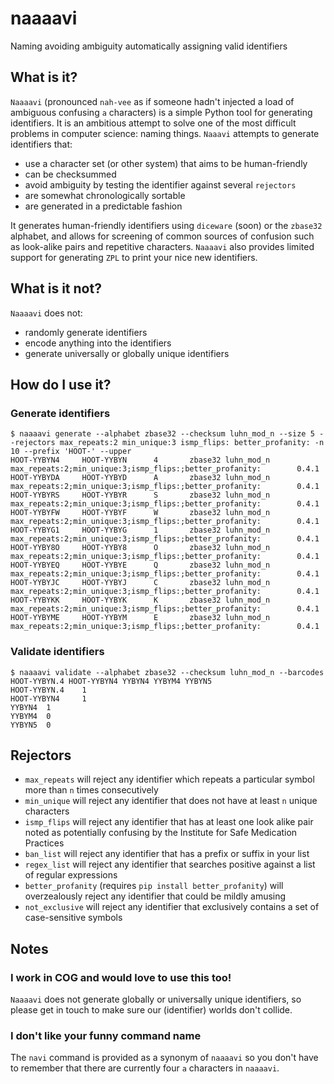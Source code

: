 # naaaavi
Naming avoiding ambiguity automatically assigning valid identifiers


## What is it?

`Naaaavi` (pronounced `nah-vee` as if someone hadn't injected a load of ambiguous confusing `a` characters) is a simple Python tool for generating identifiers.
It is an ambitious attempt to solve one of the most difficult problems in computer science: naming things. `Naaavi` attempts to generate identifiers that:

* use a character set (or other system) that aims to be human-friendly
* can be checksummed
* avoid ambiguity by testing the identifier against several `rejectors`
* are somewhat chronologically sortable
* are generated in a predictable fashion

It generates human-friendly identifiers using `diceware` (soon) or the `zbase32` alphabet, and allows for screening of common sources of confusion such as look-alike pairs and repetitive characters. `Naaaavi` also provides limited support for generating `ZPL` to print your nice new identifiers.

## What is it not?

`Naaaavi` does not:

* randomly generate identifiers
* encode anything into the identifiers
* generate universally or globally unique identifiers


## How do I use it?

### Generate identifiers

    $ naaaavi generate --alphabet zbase32 --checksum luhn_mod_n --size 5 --rejectors max_repeats:2 min_unique:3 ismp_flips: better_profanity: -n 10 --prefix 'HOOT-' --upper
    HOOT-YYBYN4     HOOT-YYBYN      4       zbase32 luhn_mod_n      max_repeats:2;min_unique:3;ismp_flips:;better_profanity:        0.4.1
    HOOT-YYBYDA     HOOT-YYBYD      A       zbase32 luhn_mod_n      max_repeats:2;min_unique:3;ismp_flips:;better_profanity:        0.4.1
    HOOT-YYBYRS     HOOT-YYBYR      S       zbase32 luhn_mod_n      max_repeats:2;min_unique:3;ismp_flips:;better_profanity:        0.4.1
    HOOT-YYBYFW     HOOT-YYBYF      W       zbase32 luhn_mod_n      max_repeats:2;min_unique:3;ismp_flips:;better_profanity:        0.4.1
    HOOT-YYBYG1     HOOT-YYBYG      1       zbase32 luhn_mod_n      max_repeats:2;min_unique:3;ismp_flips:;better_profanity:        0.4.1
    HOOT-YYBY8O     HOOT-YYBY8      O       zbase32 luhn_mod_n      max_repeats:2;min_unique:3;ismp_flips:;better_profanity:        0.4.1
    HOOT-YYBYEQ     HOOT-YYBYE      Q       zbase32 luhn_mod_n      max_repeats:2;min_unique:3;ismp_flips:;better_profanity:        0.4.1
    HOOT-YYBYJC     HOOT-YYBYJ      C       zbase32 luhn_mod_n      max_repeats:2;min_unique:3;ismp_flips:;better_profanity:        0.4.1
    HOOT-YYBYKK     HOOT-YYBYK      K       zbase32 luhn_mod_n      max_repeats:2;min_unique:3;ismp_flips:;better_profanity:        0.4.1
    HOOT-YYBYME     HOOT-YYBYM      E       zbase32 luhn_mod_n      max_repeats:2;min_unique:3;ismp_flips:;better_profanity:        0.4.1

### Validate identifiers

    $ naaaavi validate --alphabet zbase32 --checksum luhn_mod_n --barcodes HOOT-YYBYN.4 HOOT-YYBYN4 YYBYN4 YYBYM4 YYBYN5
    HOOT-YYBYN.4    1
    HOOT-YYBYN4     1
    YYBYN4  1
    YYBYM4  0
    YYBYN5  0

## Rejectors

* `max_repeats` will reject any identifier which repeats a particular symbol more than `n` times consecutively
* `min_unique` will reject any identifier that does not have at least `n` unique characters
* `ismp_flips` will reject any identifier that has at least one look alike pair noted as potentially confusing by the Institute for Safe Medication Practices
* `ban_list` will reject any identifier that has a prefix or suffix in your list
* `regex_list` will reject any identifier that searches positive against a list of regular expressions
* `better_profanity` (requires `pip install better_profanity`) will overzealously reject any identifier that could be mildly amusing
* `not_exclusive` will reject any identifier that exclusively contains a set of case-sensitive symbols

## Notes

### I work in COG and would love to use this too!

`Naaaavi` does not generate globally or universally unique identifiers, so please get in touch to make sure our (identifier) worlds don't collide.

### I don't like your funny command name

The `navi` command is provided as a synonym of `naaaavi` so you don't have to remember that there are currently four `a` characters in `naaaavi`.
